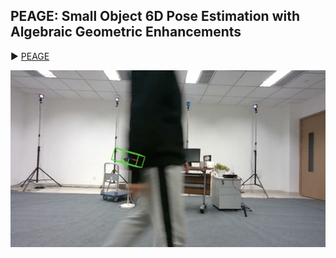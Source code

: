 ## PEAGE: Small Object 6D Pose Estimation with Algebraic Geometric Enhancements
:arrow_forward: [PEAGE](https://www.youtube.com/watch?v=3QeHN82fanY)

<p align="center">
  <a href="https://www.youtube.com/watch?v=3QeHN82fanY">
    <img width=680 src="video.jpg">
  </a>
</p>
